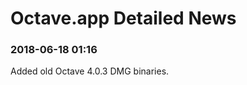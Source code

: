 Octave.app Detailed News
========================

###  2018-06-18 01:16

Added old Octave 4.0.3 DMG binaries.
